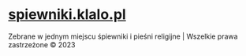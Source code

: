 # [spiewniki.klalo.pl](https://spiewniki.klalo.pl)

Zebrane w jednym miejscu śpiewniki i pieśni religijne | Wszelkie prawa zastrzeżone &#169; 2023
